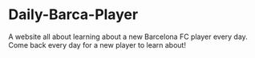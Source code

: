# Daily-Barca-Player
A website all about learning about a new Barcelona FC player every day. Come back every day for a new player to learn about!
